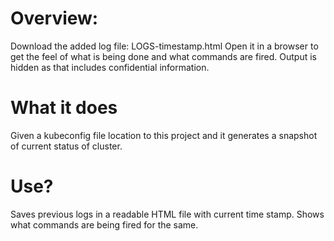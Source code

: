 # Overview:
Download the added log file: LOGS-timestamp.html
Open it in a browser to get the feel of what is being done and what commands are fired.
Output is hidden as that includes confidential information. 

# What it does
Given a kubeconfig file location to this project and it generates a snapshot of current status of cluster.

# Use? 
Saves previous logs in a readable HTML file with current time stamp.
Shows what commands are being fired for the same.
